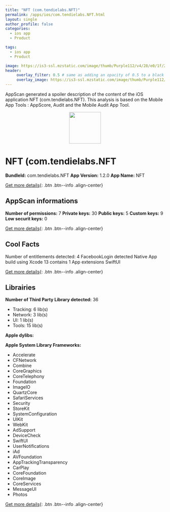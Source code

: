 ```yaml
---
title: "NFT (com.tendielabs.NFT)"
permalink: /apps/ios/com.tendielabs.NFT.html
layout: single
author_profile: false
categories: 
  - ios app 
  - Product 

tags: 
  - ios app 
  - Product 

image: https://is3-ssl.mzstatic.com/image/thumb/Purple112/v4/28/e0/1f/28e01f60-ac39-fc23-15aa-51231dc4ea62/AppIcon-1x_U007emarketing-0-7-0-85-220.png/512x512bb.jpg
header: 
     overlay_filter: 0.5 # same as adding an opacity of 0.5 to a black background
     overlay_image: https://is3-ssl.mzstatic.com/image/thumb/Purple112/v4/28/e0/1f/28e01f60-ac39-fc23-15aa-51231dc4ea62/AppIcon-1x_U007emarketing-0-7-0-85-220.png/512x512bb.jpg
---
```

AppScan generated a spoiler description of the content of the iOS application NFT (com.tendielabs.NFT). This analysis is based on the Mobile App Tools : AppScore, Audit and the Mobile Audit App Tool.

  
  
<div style="text-align: center;"><img src="https://is3-ssl.mzstatic.com/image/thumb/Purple112/v4/28/e0/1f/28e01f60-ac39-fc23-15aa-51231dc4ea62/AppIcon-1x_U007emarketing-0-7-0-85-220.png/512x512bb.jpg" width="100" height="100"></div>  
  
# NFT (com.tendielabs.NFT

**BundleId:** com.tendielabs.NFT
**App Version:** 1.2.0
**App Name:** NFT


[Get more details](/pricing.html){: .btn .btn--info .align-center}  
  
## AppScan informations 

**Number of permissions:** 7
**Private keys:** 30
**Public keys:** 5
**Custom keys:** 9
**Low securit keys:** 0
  
[Get more details](/pricing.html){: .btn .btn--info .align-center}

## Cool Facts

Number of entitlements detected: 4
FacebookLogin detected
Native App
build using Xcode 13
contains 1 App extensions
SwiftUI
  
[Get more details](/pricing.html){: .btn .btn--info .align-center}

## Librairies 
**Number of Third Party Library detected:** 36
- Tracking: 6 lib(s)
- Network: 3 lib(s)
- UI: 1 lib(s)
- Tools: 15 lib(s)

**Apple dylibs:**


**Apple System Library Frameworks:**
- Accelerate
- CFNetwork
- Combine
- CoreGraphics
- CoreTelephony
- Foundation
- ImageIO
- QuartzCore
- SafariServices
- Security
- StoreKit
- SystemConfiguration
- UIKit
- WebKit
- AdSupport
- DeviceCheck
- SwiftUI
- UserNotifications
- iAd
- AVFoundation
- AppTrackingTransparency
- CarPlay
- CoreFoundation
- CoreImage
- CoreServices
- MessageUI
- Photos


  
[Get more details](/pricing.html){: .btn .btn--info .align-center}

